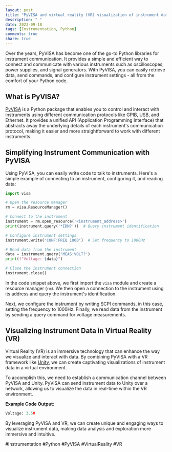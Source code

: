 ```yaml
---
layout: post
title: "PyVISA and virtual reality (VR) visualization of instrument data"
description: " "
date: 2023-09-18
tags: [Instrumentation, Python]
comments: true
share: true
---
```

Over the years, PyVISA has become one of the go-to Python libraries for instrument communication. It provides a simple and efficient way to connect and communicate with various instruments such as oscilloscopes, power supplies, and signal generators. With PyVISA, you can easily retrieve data, send commands, and configure instrument settings - all from the comfort of your Python code.

## What is PyVISA?
[PyVISA](https://pyvisa.readthedocs.io/) is a Python package that enables you to control and interact with instruments using different communication protocols like GPIB, USB, and Ethernet. It provides a unified API (Application Programming Interface) that abstracts away the underlying details of each instrument's communication protocol, making it easier and more straightforward to work with different instruments.

## Simplifying Instrument Communication with PyVISA
Using PyVISA, you can easily write code to talk to instruments. Here's a simple example of connecting to an instrument, configuring it, and reading data:

```python
import visa

# Open the resource manager
rm = visa.ResourceManager()

# Connect to the instrument
instrument = rm.open_resource('<instrument_address>')
print(instrument.query('*IDN?'))  # Query instrument identification

# Configure instrument settings
instrument.write('CONF:FREQ 1000')  # Set frequency to 1000Hz

# Read data from the instrument
data = instrument.query('MEAS:VOLT?')
print(f"Voltage: {data}")

# Close the instrument connection
instrument.close()
```

In the code snippet above, we first import the `visa` module and create a resource manager (`rm`). We then open a connection to the instrument using its address and query the instrument's identification.

Next, we configure the instrument by writing SCPI commands, in this case, setting the frequency to 1000Hz. Finally, we read data from the instrument by sending a query command for voltage measurements.

## Visualizing Instrument Data in Virtual Reality (VR)
Virtual Reality (VR) is an immersive technology that can enhance the way we visualize and interact with data. By combining PyVISA with a VR framework like [Unity](https://unity.com/), we can create captivating visualizations of instrument data in a virtual environment.

To accomplish this, we need to establish a communication channel between PyVISA and Unity. PyVISA can send instrument data to Unity over a network, allowing us to visualize the data in real-time within the VR environment.

**Example Code Output:**

```python
Voltage: 3.5V
```

By leveraging PyVISA and VR, we can create unique and engaging ways to visualize instrument data, making data analysis and exploration more immersive and intuitive.

#Instrumentation #Python #PyVISA #VirtualReality #VR
